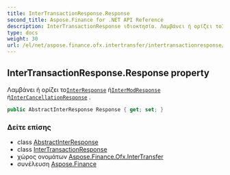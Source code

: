```yaml
---
title: InterTransactionResponse.Response
second_title: Aspose.Finance for .NET API Reference
description: InterTransactionResponse ιδιοκτησία. Λαμβάνει ή ορίζει τοInterResponse ήInterModResponse ήInterCancellationResponse .
type: docs
weight: 30
url: /el/net/aspose.finance.ofx.intertransfer/intertransactionresponse/response/
---
```

## InterTransactionResponse.Response property

Λαμβάνει ή ορίζει το[`InterResponse`](../../interresponse/) ή[`InterModResponse`](../../intermodresponse/) ή[`InterCancellationResponse`](../../intercancellationresponse/) .

```csharp
public AbstractInterResponse Response { get; set; }
```

### Δείτε επίσης

* class [AbstractInterResponse](../../abstractinterresponse/)
* class [InterTransactionResponse](../)
* χώρος ονομάτων [Aspose.Finance.Ofx.InterTransfer](../../intertransactionresponse/)
* συνέλευση [Aspose.Finance](../../../)


